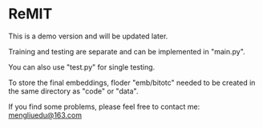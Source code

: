# ReMIT

This is a demo version and will be updated later.

Training and testing are separate and can be implemented in "main.py".

You can also use "test.py" for single testing.

To store the final embeddings, floder "emb/bitotc" needed to be created in the same directory as "code" or "data".

If you find some problems, please feel free to contact me: mengliuedu@163.com
